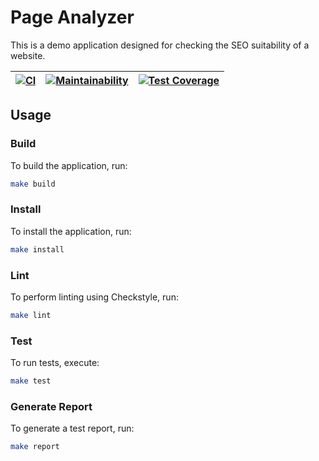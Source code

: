 # Page Analyzer

This is a demo application designed for checking the SEO suitability of a website.


<div align="center">

| [![CI](https://github.com/sanmoskalenko/analyzer/actions/workflows/main.yml/badge.svg)](https://github.com/sanmoskalenko/analyzer/actions/workflows/main.yml) |[![Maintainability](https://api.codeclimate.com/v1/badges/0ef03dea7c0ff43e1453/maintainability)](https://codeclimate.com/github/sanmoskalenko/analyzer/maintainability)| [![Test Coverage](https://api.codeclimate.com/v1/badges/0ef03dea7c0ff43e1453/test_coverage)](https://codeclimate.com/github/sanmoskalenko/analyzer/test_coverage) |
|-----------------------------------------------------------------------------------------------------------------------------------------------------------------------------|---|---|

</div>

## Usage

### Build

To build the application, run:

```bash
make build
```

### Install

To install the application, run:

```bash
make install
```

### Lint

To perform linting using Checkstyle, run:

```bash
make lint
```

### Test

To run tests, execute:

```bash
make test
```

### Generate Report

To generate a test report, run:

```bash
make report
```
